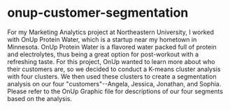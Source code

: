 # onup-customer-segmentation
For my Marketing Analytics project at Northeastern University, I worked with OnUp Protein Water, which is a startup near my hometown in Minnesota. OnUp Protein Water is a flavored water packed full of protein and electrolytes, thus being a great option for post-workout with a refreshing taste. For this project, OnUp wanted to learn more about who their customers are, so we decided to conduct a K-means cluster analysis with four clusters. We then used these clusters to create a segmentation analysis on our four "customers"--Angela, Jessica, Jonathan, and Sophia. Please refer to the OnUp Graphic file for descriptions of our four segments based on the analysis.
